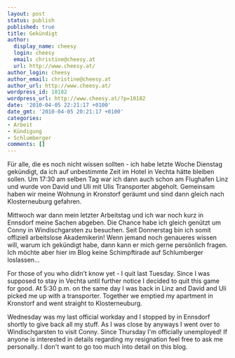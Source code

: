 ```yaml
---
layout: post
status: publish
published: true
title: Gekündigt
author:
  display_name: cheesy
  login: cheesy
  email: christine@cheesy.at
  url: http://www.cheesy.at/
author_login: cheesy
author_email: christine@cheesy.at
author_url: http://www.cheesy.at/
wordpress_id: 10182
wordpress_url: http://www.cheesy.at/?p=10182
date: '2010-04-05 22:21:17 +0100'
date_gmt: '2010-04-05 20:21:17 +0100'
categories:
- Arbeit
- Kündigung
- Schlumberger
comments: []
---
```

<!--:de-->Für alle, die es noch nicht wissen sollten - ich habe letzte Woche Dienstag gekündigt, da ich auf unbestimmte Zeit im Hotel in Vechta hätte bleiben sollen. Um 17:30 am selben Tag war ich dann auch schon am Flughafen Linz und wurde von David und Uli mit Ulis Transporter abgeholt. Gemeinsam haben wir meine Wohnung in Kronstorf geräumt und sind dann gleich nach Klosterneuburg gefahren.
Mittwoch war dann mein letzter Arbeitstag und ich war noch kurz in Ennsdorf meine Sachen abgeben. Die Chance habe ich gleich genützt um Conny in Windischgarsten zu besuchen.
Seit Donnerstag bin ich somit offiziell arbeitslose Akademikerin!
Wenn jemand noch genaueres wissen will, warum ich gekündigt habe, dann kann er mich gerne persönlich fragen. Ich möchte aber hier im Blog keine Schimpftirade auf Schlumberger loslassen...
<!--:--><!--:en-->For those of you who didn't know yet - I quit last Tuesday. Since I was supposed to stay in Vechta until further notice I decided to quit this game for good. At 5:30 p.m. on the same day I was back in Linz and David and Uli picked me up with a transporter. Together we emptied my apartment in Kronstorf and went straight to Klosterneuburg.
Wednesday was my last official workday and I stopped by in Ennsdorf shortly to give back all my stuff. As I was close by anyways I went over to Windischgarsten to visit Conny.
Since Thursday I'm officially unemployed!
If anyone is interested in details regarding my resignation feel free to ask me personally. I don't want to go too much into detail on this blog.
<!--:-->
